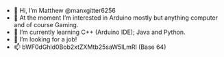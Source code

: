 - 👋 Hi, I’m Matthew @manxgitter6256
- 👀 At the moment I’m interested in Arduino mostly but anything computer and of course Gaming.
- 🌱 I’m currently learning C++ (Arduino IDE); Java and Python.
- 💞️ I’m looking for a job!
- 📫 bWF0dGhld0Bob2xtZXMtb25saW5lLmRl (Base 64)
